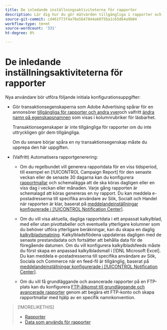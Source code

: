 ```yaml
---
title: De inledande inställningsaktiviteterna för rapporter
description: Lär dig hur du gör mätvärden tillgängliga i rapporter och hur du automatiserar rapporter.
source-git-commit: cd461f73f4a70a5647844a6075ba1c65d64a9b04
workflow-type: tm+mt
source-wordcount: '331'
ht-degree: 0%

---
```


# De inledande inställningsaktiviteterna för rapporter

Nya användare bör utföra följande initiala konfigurationsuppgifter:

* Gör transaktionsegenskaperna som Adobe Advertising spårar för en annonsörer [tillgängliga för rapporter och andra vyer](/help/search-social-commerce/admin/transaction-properties/transaction-property-edit-available.md)och valfritt [ändra namn på egenskapsnamnen](/help/search-social-commerce/admin/transaction-properties/transaction-property-edit-display-name.md) som visas i kolumnrubriker för läsbarhet.

   Transaktionsegenskaper är inte tillgängliga för rapporter om du inte uttryckligen gör dem tillgängliga.

   Om du senare börjar spåra en ny transaktionsegenskap måste du upprepa den här uppgiften.

* (Valfritt) Automatisera rapportgenerering:

   * Om du regelbundet vill generera rapportdata för en viss tidsperiod, till exempel en [!UICONTROL Campaign Report] för den senaste veckan eller de senaste 30 dagarna kan du konfigurera [rapportmallar](/help/search-social-commerce/reports/automation/templates/template-about.md) och schemalägga att de ska köras dagligen eller en viss dag i veckan eller månaden. Varje gång rapporten är schemalagd att köras genereras en ny rapport. Du kan meddela e-postadresserna till specifika användare av Sök, Socialt och Handel när rapporten är klar, baserat på [meddelandeinställningar konfigurerade i [!UICONTROL Notification Center]](/help/search-social-commerce/notifications/notification-about.md).

   * Om du vill visa aktuella, dagliga rapportdata i ett anpassat kalkylblad, med eller utan pivottabeller och eventuella ytterligare kolumner som du behöver utföra ytterligare beräkningar, kan du skapa en daglig [kalkylbladsmatning](/help/search-social-commerce/reports/automation/spreadsheet-feeds/spreadsheet-feed-about.md). Kalkylbladsflödena uppdateras dagligen med de senaste prestandadata och fortsätter att behålla data för de föregående datumen. Om du vill konfigurera kalkylbladsfeeds måste du först skapa en anpassad kalkylbladsmall i [!DNL Microsoft Excel]. Du kan meddela e-postadresserna till specifika användare av Sök, Sociala och Commerce när en feed-fil är tillgänglig, baserat på [meddelandeinställningar konfigurerade i [!UICONTROL Notification Center]](/help/search-social-commerce/notifications/notification-about.md).

   * Om du vill få grundläggande och avancerade rapporter på en FTP-plats kan du konfigurera [FTP-åtkomst till grundläggande och avancerade rapporter](/help/search-social-commerce/reports/automation/ftp-reports.md) genom att begära ett FTP-konto och skapa rapportmallar med hjälp av en specifik namnkonvention.

>[!MORELIKETHIS]
>
>* [Rapporter](report-about.md)
>* [Data som används för rapporter](data-used-for-reports.md)

